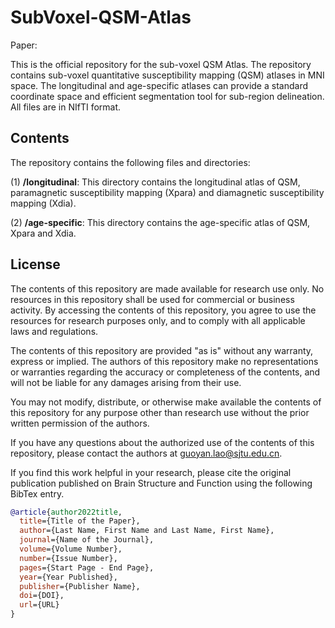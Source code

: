 # SubVoxel-QSM-Atlas
Paper:

This is the official repository for the sub-voxel QSM Atlas. The repository contains sub-voxel quantitative susceptibility mapping (QSM) atlases in MNI space. The longitudinal and age-specific atlases can provide a standard coordinate space and efficient segmentation tool for sub-region delineation. All files are in NIfTI format.

## Contents
The repository contains the following files and directories:

(1) **/longitudinal**: This directory contains the longitudinal atlas of QSM, paramagnetic susceptibility mapping (Xpara) and diamagnetic susceptibility mapping (Xdia).

(2) **/age-specific**: This directory contains the age-specific atlas of QSM, Xpara and Xdia.

## License
The contents of this repository are made available for research use only. No resources in this repository shall be used for commercial or business activity. By accessing the contents of this repository, you agree to use the resources for research purposes only, and to comply with all applicable laws and regulations.

The contents of this repository are provided "as is" without any warranty, express or implied. The authors of this repository make no representations or warranties regarding the accuracy or completeness of the contents, and will not be liable for any damages arising from their use.

You may not modify, distribute, or otherwise make available the contents of this repository for any purpose other than research use without the prior written permission of the authors.

If you have any questions about the authorized use of the contents of this repository, please contact the authors at guoyan.lao@sjtu.edu.cn.

If you find this work helpful in your research, please cite the original publication published on Brain Structure and Function using the following BibTex entry.
```bib
@article{author2022title,
  title={Title of the Paper},
  author={Last Name, First Name and Last Name, First Name},
  journal={Name of the Journal},
  volume={Volume Number},
  number={Issue Number},
  pages={Start Page - End Page},
  year={Year Published},
  publisher={Publisher Name},
  doi={DOI},
  url={URL}
}
```
